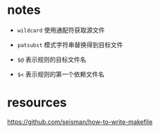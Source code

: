 # notes

- `wildcard`
使用通配符获取源文件

- `patsubst`
模式字符串替换得到目标文件

- `$@`
表示规则的目标文件名

- `$<`
表示规则的第一个依赖文件名

# resources

https://github.com/seisman/how-to-write-makefile